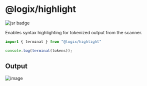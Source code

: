 # @logix/highlight

![jsr badge](https://jsr.io/badges/@logix/highlight)

Enables syntax highlighting for tokenized output from the scanner.

```ts
import { terminal } from "@logix/highlight"

console.log(terminal(tokens));
```

## Output

![image](https://github.com/user-attachments/assets/81919199-75df-4ae3-9d9f-0db9ad2a66f8)